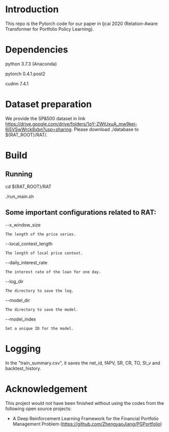 # Introduction

This repo is the Pytorch code for our paper in Ijcai 2020 (Relation-Aware Transformer for Portfolio Policy Learning).

# Dependencies
python 3.7.3 (Anaconda)

pytorch 0.4.1.post2

cudnn 7.4.1

# Dataset preparation
We provide the SP&500 dataset in link https://drive.google.com/drive/folders/1qY-ZWtUxuA_mw9kei-6j5VSwWrck8xbn?usp=sharing. Please download ./database to ${RAT_ROOT}/RAT/.

# Build
## Running

cd ${RAT_ROOT}/RAT

./run_main.sh


## Some important configurations related to RAT:


--x_window_size

    The length of the price series.
    
--local_context_length

    The length of local price context.
    
--daily_interest_rate

    The interest rate of the loan for one day.
    
--log_dir

    The directory to save the log.
    
--model_dir

    The directory to save the model.
    
--model_index

    Set a unique ID for the model.

# Logging
In the "train_summary.csv", it saves the net_id, fAPV, SR, CR, TO, St_v and backtest_history.

# Acknowledgement
This project would not have been finished without using the codes from the following open source projects:
* A Deep Reinforcement Learning Framework for the Financial Portfolio Management Problem (https://github.com/ZhengyaoJiang/PGPortfolio)

